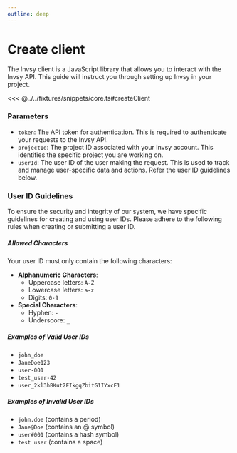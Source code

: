 ```yaml
---
outline: deep
---
```


# Create client

The Invsy client is a JavaScript library that allows you to interact with the Invsy API. This guide will instruct you through setting up Invsy in your project.

<<< @../../fixtures/snippets/core.ts#createClient

### Parameters
- `token`: The API token for authentication. This is required to authenticate your requests to the Invsy API.
- `projectId`: The project ID associated with your Invsy account. This identifies the specific project you are working on.
- `userId`: The user ID of the user making the request. This is used to track and manage user-specific data and actions. Refer the user ID guidelines below.

### User ID Guidelines

To ensure the security and integrity of our system, we have specific guidelines for creating and using user IDs. Please adhere to the following rules when creating or submitting a user ID.

##### Allowed Characters

Your user ID must only contain the following characters:

- **Alphanumeric Characters**:
    - Uppercase letters: `A-Z`
    - Lowercase letters: `a-z`
    - Digits: `0-9`
- **Special Characters**:
    - Hyphen: `-`
    - Underscore: `_`

##### Examples of Valid User IDs

- `john_doe`
- `JaneDoe123`
- `user-001`
- `test_user-42`
- `user_2kl3hBKut2FIkgqZbitG1IYxcF1`

##### Examples of Invalid User IDs

- `john.doe` (contains a period)
- `Jane@Doe` (contains an @ symbol)
- `user#001` (contains a hash symbol)
- `test user` (contains a space)